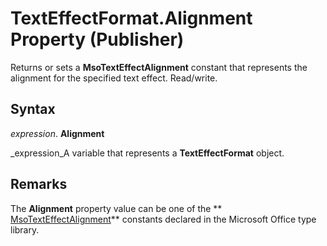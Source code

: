 
# TextEffectFormat.Alignment Property (Publisher)

Returns or sets a  **MsoTextEffectAlignment** constant that represents the alignment for the specified text effect. Read/write.


## Syntax

 _expression_. **Alignment**

 _expression_A variable that represents a  **TextEffectFormat** object.


## Remarks

The  **Alignment** property value can be one of the ** [MsoTextEffectAlignment](http://msdn.microsoft.com/library/5a165109-c820-bbc2-235b-a24807abd0d0%28Office.15%29.aspx)** constants declared in the Microsoft Office type library.

